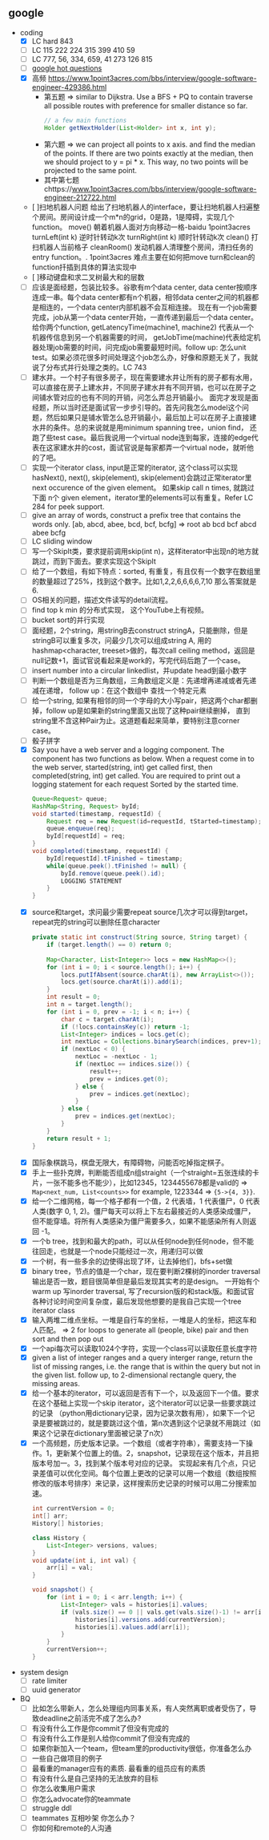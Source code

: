 ## google
- coding
    - [x] LC hard 843
    - [ ] LC 115 222 224 315 399 410 59
    - [ ] LC 777, 56, 334, 659, 41 273 126 815
    - [ ] [google hot questions](./google/Google_hot_questions.pdf)
    - [x] 高频 https://www.1point3acres.com/bbs/interview/google-software-engineer-429386.html
        - 第五题 => similar to Dijkstra. Use a BFS + PQ to contain traverse all possible routes with preference for smaller distance so far.
            ```java
            // a few main functions
            Holder getNextHolder(List<Holder> int x, int y);
            ```
        - 第六题 => we can project all points to x axis. and find the median of the points. If there are two points exactly at the median, 
            then we should project to y = pi * x. This way, no two points will be projected to the same point.
        - 其中第七题 chttps://www.1point3acres.com/bbs/interview/google-software-engineer-212722.html
    - [ ]扫地机器人问题
        给出了扫地机器人的interface，要让扫地机器人扫遍整个房间。房间设计成一个m*n的grid，0是路，1是障碍，实现几个function。
        move() 朝着机器人面对方向移动一格-baidu 1point3acres
        turnLeft(int k) 逆时针转动k次
        turnRight(int k) 顺时针转动k次
        clean() 打扫机器人当前格子
        cleanRoom() 发动机器人清理整个房间，清扫任务的entry function。. 1point3acres
        难点主要在如何把move turn和clean的function扦插到具体的算法实现中
    - [ ]移动键盘和求二叉树最大和的层数
    - [ ] 应该是面经题，包装比较多。谷歌有m个data center, data center按顺序连成一串。每个data center都有n个机器，相邻data center之间的机器都是相连的，一个data center内部机器不会互相连接。
        现在有一个job需要完成，job从第一个data center开始，一直传递到最后一个data center。给你两个function, getLatencyTime(machine1, machine2) 代表从一个机器传信息到另一个机器需要的时间，
        getJobTime(machine)代表给定机器处理job需要的时间，问完成job需要最短时间。follow up: 怎么unit test。如果必须花很多时间处理这个job怎么办，好像和原题无关了，我就说了分布式并行处理之类的。LC 743
    - [ ] 建水井。一个村子有很多房子，现在需要建水井让所有的房子都有水用，可以直接在房子上建水井，不同房子建水井有不同开销，也可以在房子之间铺水管对应的也有不同的开销，问怎么弄总开销最小。
        面完才发现是面经题，所以当时还是面试官一步步引导的。首先问我怎么model这个问题，然后如果只是铺水管怎么总开销最小，最后加上可以在房子上直接建水井的条件。总的来说就是用minimum spanning tree，union find，
        还跑了些test case。最后我说用一个virtual node连到每家，连接的edge代表在这家建水井的cost，面试官说是每家都弄一个virtual node，就听他的了吧。
    - [ ] 实现一个iterator class, input是正常的iterator, 这个class可以实现hasNext(), next(), skip(element), skip(element)会跳过正常iterator里next occurence of the given element。
        如果skip call n times, 就跳过下面 n个     given element，iterator里的elements可以有重复。Refer LC 284 for peek support.
    - [ ] give an array of words, construct a prefix tree that contains the words only. [ab, abcd, abee, bcd, bcf, bcfg] => 
                root
        ab bcd bcf
      abcd abee bcfg
    - [ ] LC sliding window
    - [ ] 写一个SkipIt类，要求提前调用skip(int n)，这样iterator中出现n的地方就跳过，而到下面去。要求实现这个SkipIt
    - [ ] 给了一个数组，有如下特点：sorted, 有重复，有且仅有一个数字在数组里的数量超过了25%，找到这个数字。比如1,2,2,6,6,6,6,7,10 那么答案就是6.
    - [ ]  OS相关的问题，描述文件读写的detail流程。
    - [ ]  find top k min 的分布式实现， 这个YouTube上有视频。
    - [ ] bucket sort的并行实现
    - [ ] 面经题，2个string，用stringB去construct stringA，只能删除，但是stringB可以重复多次，问最少几次可以组成string A, 
        用的hashmap<character, treeset<integer>>做的，每次call ceiling method，返回是null记数+1，面试官说看起来是work的，写完代码后跑了一个case。
    - [ ] insert number into a circular linkedlist，并update head到最小数字
    - [ ] 判断一个数组是否为三角数组，三角数组定义是：先递增再递减或者先递减在递增， follow up：在这个数组中 查找一个特定元素
    - [ ] 给一个string, 如果有相邻的同一个字母的大小写pair，把这两个char都删掉，follow up是如果新的string里面又出现了这种pair继续删掉，
        直到string里不含这种Pair为止。这道题看起来简单，要特别注意corner case。
    - [ ] 骰子拼字
    - [x] Say you have a web server and a logging component. The component has two functions as below. When a request come in to the web server, 
        started(string, int) get called first, then completed(string, int) get called. You are required to print out a logging statement for each 
        request Sorted by the started time.
        ```java
        Queue<Request> queue; 
        HashMap<String, Request> byId; 
        void started(timestamp, requestId) { 
            Request req = new Request(id=requestId, tStarted=timestamp); 
            queue.enqueue(req); 
            byId[requestId] = req; 
        } 
        void completed(timestamp, requestId) { 
            byId[requestId].tFinished = timestamp; 
            while(queue.peek().tFinished != null) { 
                byId.remove(queue.peek().id); 
                LOGGING STATEMENT
            } 
        }
        ```
    - [x] source和target，求问最少需要repeat source几次才可以得到target，repeat完的string可以删除任意character
        ```java
        private static int construct(String source, String target) {
            if (target.length() == 0) return 0;
            
            Map<Character, List<Integer>> locs = new HashMap<>();
            for (int i = 0; i < source.length(); i++) {
                locs.putIfAbsent(source.charAt(i), new ArrayList<>());
                locs.get(source.charAt(i)).add(i);
            }
            int result = 0;
            int n = target.length();
            for (int i = 0, prev = -1; i < n; i++) {
                char c = target.charAt(i);
                if (!locs.containsKey(c)) return -1;
                List<Integer> indices = locs.get(c);
                int nextLoc = Collections.binarySearch(indices, prev+1);
                if (nextLoc < 0) {
                    nextLoc = -nextLoc - 1;
                    if (nextLoc == indices.size()) {
                        result++;
                        prev = indices.get(0);
                    } else {
                        prev = indices.get(nextLoc);
                    }
                } else {
                    prev = indices.get(nextLoc);
                }
            }
            return result + 1;
        }
        ```
    - [x] 国际象棋跳马，棋盘无限大，有障碍物，问能否吃掉指定棋子。
    - [x] 手上一些扑克牌，判断能否组成n组straight（一个straight=五张连续的卡片，一张不能多也不能少），比如12345，1234455678都是valid的
        => `Map<next_num, List<counts>>` for example, 1223344 => `{5->{4, 3}}`.
    - [x] 给一个二维网格，每一个格子都有一个值，2 代表墙，1 代表僵尸，0 代表人类(数字 0, 1, 2)。僵尸每天可以将上下左右最接近的人类感染成僵尸，
        但不能穿墙。将所有人类感染为僵尸需要多久，如果不能感染所有人则返回 -1。
    - [x] 一个b tree，找到和最大的path，可以从任何node到任何node，但不能往回走，也就是一个node只能经过一次，用递归可以做
    - [x] 一个树，有一些多余的边使得出现了环，让去掉他们，bfs+set做
    - [x] binary tree，节点的值是一个char，现在要判断2棵树的inorder traversal输出是否一致，题目很简单但是最后发现其实考的是design。
        一开始有个warm up 写inorder traversal, 写了recursion版的和stack版。和面试官各种讨论时间空间复杂度，最后发现他想要的是我自己实现一个tree iterator class
    - [x] 输入两堆二维点坐标。一堆是自行车的坐标，一堆是人的坐标，把这车和人匹配。
        => 2 for loops to generate all (people, bike) pair and then sort and then pop out
    - [x] 一个api每次可以读取1024个字符，实现一个class可以读取任意长度字符
    - [x] given a list of integer ranges and a query interger range, return the list of missing ranges, i.e. the range that is within the query but not in 
        the given list. follow up, to 2-dimensional rectangle query, the missing areas.
    - [x] 给一个基本的iterator，可以返回是否有下一个，以及返回下一个值。要求在这个基础上实现一个skip iterator，这个iterator可以记录一些要求跳过的记录
        （python用dictionary记录，因为记录次数有用），如果下一个记录是要被跳过的，就是要跳过这个值，第n次遇到这个记录就不用跳过（如果这个记录在dictionary里面被记录了n次）
    - [x] 一个高频题，历史版本记录。一个数组（或者字符串），需要支持一下操作。1，更新某个位置上的值。2，snapshot，记录现在这个版本，并且把版本号加一。3，找到某个版本号对应的记录。
        实现起来有几个点，只记录差值可以优化空间。每个位置上更改的记录可以用一个数组（数组按照修改的版本号排序）来记录，这样搜索历史记录的时候可以用二分搜索加速。
        ```java
        int currentVersion = 0;
        int[] arr;
        History[] histories;

        class History {
            List<Integer> versions, values;
        }
        void update(int i, int val) {
            arr[i] = val;
        }

        void snapshot() {
            for (int i = 0; i < arr.length; i++) {
                List<Integer> vals = histories[i].values;
                if (vals.size() == 0 || vals.get(vals.size()-1) != arr[i]) {
                    histories[i].versions.add(currentVersion);
                    histories[i].values.add(arr[i]);
                }
            }
            currentVersion++;
        }
        ```
- system design
    - [ ] rate limiter
    - [ ] uuid generator
- BQ
    - [ ] 比如怎么带新人，怎么处理组内同事关系，有人突然离职或者受伤了，导致deadline之前活完不成了怎么办? 
    - [ ] 有没有什么工作是你commit了但没有完成的
    - [ ]  有没有什么工作是别人给你commit了但没有完成的
    - [ ] 如果你新加入一个team，但team里的productivity很低，你准备怎么办
    - [ ] 一些自己做项目的例子
    - [ ] 最看重的manager应有的素质. 最看重的组员应有的素质
    - [ ] 有没有什么是自己坚持的无法放弃的目标
    - [ ] 你怎么收集用户需求
    - [ ] 你怎么advocate你的teammate
    - [ ] struggle ddl
    - [ ] teammates 互相吵架 你怎么办？
    - [ ] 你如何和remote的人沟通